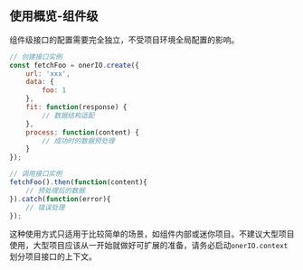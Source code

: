 ## 使用概览-组件级

组件级接口的配置需要完全独立，不受项目环境全局配置的影响。

```js
// 创建接口实例
const fetchFoo = onerIO.create({
    url: 'xxx',
    data: {
        foo: 1
    },
    fit: function(response) {
        // 数据结构适配
    },
    process: function(content) {
        // 成功时的数据预处理
    }
});

// 调用接口实例
fetchFoo().then(function(content){
    // 预处理后的数据
}).catch(function(error){
    // 错误处理
});
```

这种使用方式只适用于比较简单的场景，如组件内部或迷你项目。不建议大型项目使用，大型项目应该从一开始就做好可扩展的准备，请务必启动`onerIO.context`划分项目接口的上下文。

